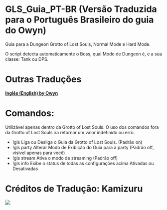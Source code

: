 # GLS_Guia_PT-BR (Versão Traduzida para o Português Brasileiro do guia do Owyn)
Guia para a Dungeon Grotto of Lost Souls, Normal Mode e Hard Mode.

O script detecta automaticamente o Boss, qual Modo de Dungeon é, e a sua classe: Tank ou DPS.

# Outras Traduções
**[Inglês (English) by Owyn](https://github.com/Owyn/GLS-Guide)**

# Comandos:
Utilizável apenas dentro da Grotto of Lost Souls. O uso dos comandos fora da Grotto of Lost Souls ira retornar um valor indefinido ou erro.

- !gls Liga ou Desliga o Guia da Grotto of Lost Souls. (Padrão on)
- !gls party Alterar Modo de Exibição do Guia para a party (Padrão off, visivel apenas para você)
- !gls stream Ativa o modo de streaming (Padrão off)
- !gls info Exibe o status de todas as configurações acima Ativadas ou Desativadas

# Créditos de Tradução: Kamizuru

<img src=https://essentialmana.com/wp-content/uploads/2018/10/grotto-dragon-1.jpg>
